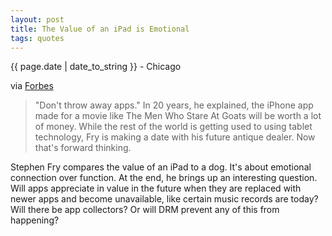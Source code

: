 ```yaml
---
layout: post
title: The Value of an iPad is Emotional
tags: quotes
---
```


<p class="meta">{{ page.date | date_to_string }} - Chicago</p>

via [Forbes](http://blogs.forbes.com/parmyolson/2010/10/01/why-an-ipad-is-like-your-pet-dog/)

> "Don't throw away apps." In 20 years, he explained, the iPhone app made for a movie like The Men Who Stare At Goats will be worth a lot of money. While the rest of the world is getting used to using tablet technology, Fry is making a date with his future antique dealer. Now that's forward thinking. 

Stephen Fry compares the value of an iPad to a dog. It's about emotional connection over function. At the end, he brings up an interesting question. Will apps appreciate in value in the future when they are replaced with newer apps and become unavailable, like certain music records are today? Will there be app collectors? Or will DRM prevent any of this from happening?
